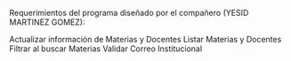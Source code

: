
Requerimientos del programa diseñado por el compañero (YESID MARTINEZ GOMEZ):

Actualizar información de Materias y Docentes
Listar Materias y Docentes
Filtrar al buscar Materias
Validar Correo Institucional
